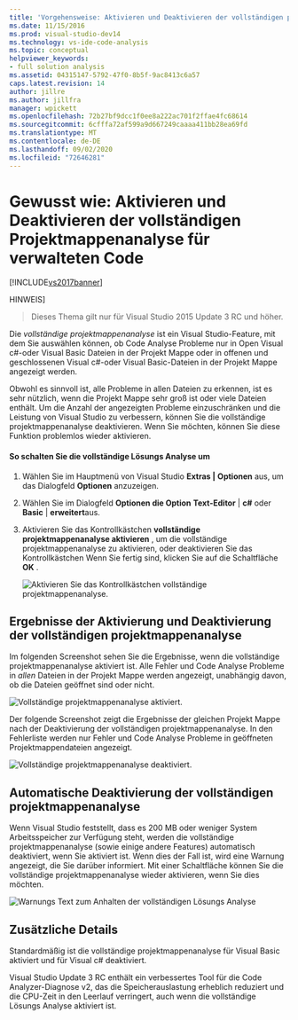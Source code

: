 ```yaml
---
title: 'Vorgehensweise: Aktivieren und Deaktivieren der vollständigen projektmappenanalyse für verwalteten Code | Microsoft-Dokumentation'
ms.date: 11/15/2016
ms.prod: visual-studio-dev14
ms.technology: vs-ide-code-analysis
ms.topic: conceptual
helpviewer_keywords:
- full solution analysis
ms.assetid: 04315147-5792-47f0-8b5f-9ac8413c6a57
caps.latest.revision: 14
author: jillre
ms.author: jillfra
manager: wpickett
ms.openlocfilehash: 72b27bf9dcc1f0ee8a222ac701f2ffae4fc68614
ms.sourcegitcommit: 6cfffa72af599a9d667249caaaa411bb28ea69fd
ms.translationtype: MT
ms.contentlocale: de-DE
ms.lasthandoff: 09/02/2020
ms.locfileid: "72646281"
---
```

# <a name="how-to-enable-and-disable-full-solution-analysis-for-managed-code"></a>Gewusst wie: Aktivieren und Deaktivieren der vollständigen Projektmappenanalyse für verwalteten Code
[!INCLUDE[vs2017banner](../includes/vs2017banner.md)]

HINWEIS]
> Dieses Thema gilt nur für Visual Studio 2015 Update 3 RC und höher.

 Die *vollständige projektmappenanalyse* ist ein Visual Studio-Feature, mit dem Sie auswählen können, ob Code Analyse Probleme nur in Open Visual c#-oder Visual Basic Dateien in der Projekt Mappe oder in offenen und geschlossenen Visual c#-oder Visual Basic-Dateien in der Projekt Mappe angezeigt werden.

 Obwohl es sinnvoll ist, alle Probleme in allen Dateien zu erkennen, ist es sehr nützlich, wenn die Projekt Mappe sehr groß ist oder viele Dateien enthält.  Um die Anzahl der angezeigten Probleme einzuschränken und die Leistung von Visual Studio zu verbessern, können Sie die vollständige projektmappenanalyse deaktivieren. Wenn Sie möchten, können Sie diese Funktion problemlos wieder aktivieren.

#### <a name="to-toggle-full-solution-analysis"></a>So schalten Sie die vollständige Lösungs Analyse um

1. Wählen Sie im Hauptmenü von Visual Studio **Extras &#124;** **Optionen** aus, um das Dialogfeld **Optionen** anzuzeigen.

2. Wählen Sie im Dialogfeld **Optionen die Option** **Text-Editor** &#124; **c#** oder **Basic** &#124; **erweitert**aus.

3. Aktivieren Sie das Kontrollkästchen **vollständige projektmappenanalyse aktivieren** , um die vollständige projektmappenanalyse zu aktivieren, oder deaktivieren Sie das Kontrollkästchen Wenn Sie fertig sind, klicken Sie auf die Schaltfläche **OK** .

     ![Aktivieren Sie das Kontrollkästchen vollständige projektmappenanalyse.](../code-quality/media/fsa-toolsoptions.png "FSA_ToolsOptions")

## <a name="results-of-enabling-and-disabling-full-solution-analysis"></a>Ergebnisse der Aktivierung und Deaktivierung der vollständigen projektmappenanalyse
 Im folgenden Screenshot sehen Sie die Ergebnisse, wenn die vollständige projektmappenanalyse aktiviert ist. Alle Fehler und Code Analyse Probleme in *allen* Dateien in der Projekt Mappe werden angezeigt, unabhängig davon, ob die Dateien geöffnet sind oder nicht.

 ![Vollständige projektmappenanalyse aktiviert.](../code-quality/media/fsa-enabled.png "FSA_Enabled")

 Der folgende Screenshot zeigt die Ergebnisse der gleichen Projekt Mappe nach der Deaktivierung der vollständigen projektmappenanalyse. In den Fehlerliste werden nur Fehler und Code Analyse Probleme in geöffneten Projektmappendateien angezeigt.

 ![Vollständige projektmappenanalyse deaktiviert.](../code-quality/media/fsa-disabled.png "FSA_Disabled")

## <a name="automatically-disabling-full-solution-analysis"></a>Automatische Deaktivierung der vollständigen projektmappenanalyse
 Wenn Visual Studio feststellt, dass es 200 MB oder weniger System Arbeitsspeicher zur Verfügung steht, werden die vollständige projektmappenanalyse (sowie einige andere Features) automatisch deaktiviert, wenn Sie aktiviert ist. Wenn dies der Fall ist, wird eine Warnung angezeigt, die Sie darüber informiert. Mit einer Schaltfläche können Sie die vollständige projektmappenanalyse wieder aktivieren, wenn Sie dies möchten.

 ![Warnungs Text zum Anhalten der vollständigen Lösungs Analyse](../code-quality/media/fsa-alert.png "FSA_Alert")

## <a name="additional-details"></a>Zusätzliche Details
 Standardmäßig ist die vollständige projektmappenanalyse für Visual Basic aktiviert und für Visual c# deaktiviert.

 Visual Studio Update 3 RC enthält ein verbessertes Tool für die Code Analyzer-Diagnose v2, das die Speicherauslastung erheblich reduziert und die CPU-Zeit in den Leerlauf verringert, auch wenn die vollständige Lösungs Analyse aktiviert ist.
